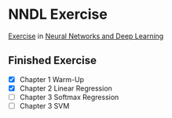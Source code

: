 # NNDL Exercise

[Exercise](https://github.com/nndl/exercise) in [Neural Networks and Deep Learning](https://nndl.github.io/ 'Neural Networks and Deep Learning')

## Finished Exercise

- [x] Chapter 1 Warm-Up
- [x] Chapter 2 Linear Regression
- [ ] Chapter 3 Softmax Regression
- [ ] Chapter 3 SVM
